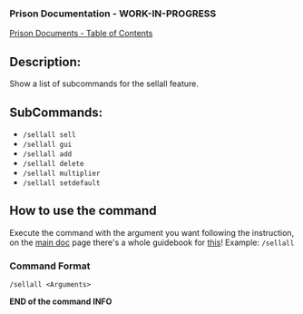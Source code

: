 ### Prison Documentation - **WORK-IN-PROGRESS**
[Prison Documents - Table of Contents](docs/prison_docs_000_toc.md)

## Description:

Show a list of subcommands for the sellall feature.

## SubCommands:

- `/sellall sell`
- `/sellall gui`
- `/sellall add`
- `/sellall delete`
- `/sellall multiplier`
- `/sellall setdefault`

## How to use the command

Execute the command with the argument you want following the instruction, on the [main doc](docs/prison_docs_000_toc.md) page there's a whole guidebook for [this](docs/prison_docs_113_setting_up_sellall.md)!
Example: `/sellall`

### Command Format

`/sellall <Arguments>`

**END of the command INFO**